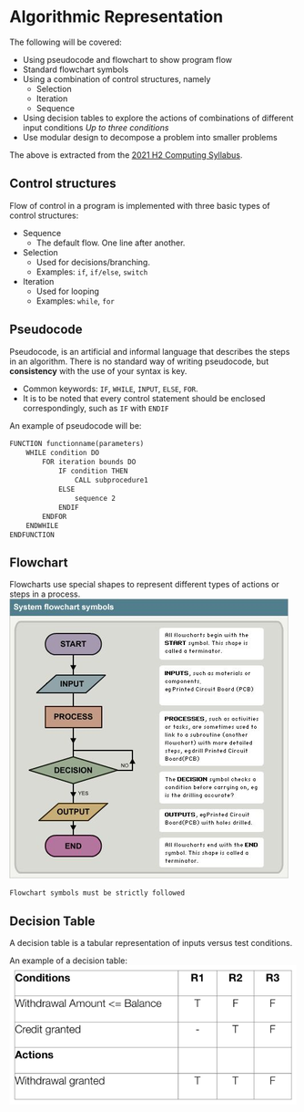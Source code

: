 # Algorithmic Representation
The following will be covered:
- Using pseudocode and flowchart to show program flow
- Standard flowchart symbols
- Using a combination of control structures, namely
	- Selection
	- Iteration
	- Sequence
- Using decision tables to explore the actions of combinations of different input conditions *Up to three conditions*
- Use modular design to decompose a problem into smaller problems

The above is extracted from the [2021 H2 Computing Syllabus](https://www.seab.gov.sg/docs/default-source/national-examinations/syllabus/alevel/2021syllabus/9569_y21_sy.pdf).
## Control structures
Flow of control in a program is implemented with three basic types of control structures:
- Sequence
	- The default flow. One line after another.
- Selection
	- Used for decisions/branching.
	- Examples: `if`, `if/else`, `switch`
- Iteration
	- Used for looping
	- Examples: `while`, `for`

## Pseudocode
Pseudocode, is an artificial and informal language that describes the steps in an algorithm. There is no standard way of writing pseudocode, but **consistency** with the use of your syntax is key.

- Common keywords: `IF`, `WHILE`, `INPUT`, `ELSE`, `FOR`. 
- It is to be noted that every control statement should be enclosed correspondingly, such as `IF` with `ENDIF`

An example of pseudocode will be:
```
FUNCTION functionname(parameters)
	WHILE condition DO
		FOR iteration bounds DO
			IF condition THEN
				CALL subprocedure1
			ELSE
				sequence 2
			ENDIF
		ENDFOR
	ENDWHILE
ENDFUNCTION
```

## Flowchart
Flowcharts use special shapes to represent different types of actions or steps in a process.
![Flowchart Symbols](flowchart.png)
```ad-note
Flowchart symbols must be strictly followed
```
## Decision Table

A decision table is a tabular representation of inputs versus test conditions.

An example of a decision table:
![Decision table](decisiontable.png)